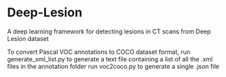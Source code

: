 # Deep-Lesion
A deep learning framework for detecting lesions in CT scans from Deep Lesion dataset


To convert Pascal VOC annotations to COCO dataset format,
run generate_xml_list.py to generate a text file containing a list of all the .xml files in the annotation folder
run voc2coco.py to generate a single .json file 
